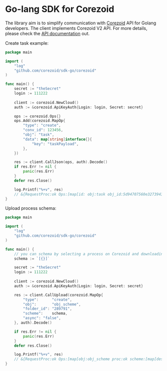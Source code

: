 # Go-lang SDK for Corezoid

The library aim is to simplify communication with [Corezoid](https://corezoid.com/) API for Golang developers.
The client implements Corezoid V2 API. For more details, please check the [API documentation](https://doc.corezoid.com/en/api/v2/) out.  

Create task example:

```go
package main

import (
    "log"
    "github.com/corezoid/sdk-go/corezoid"
)

func main() {
    secret := "theSecret"
    login := 111222
    
    client := corezoid.NewCloud()
    auth := &corezoid.ApiKeyAuth{Login: login, Secret: secret}

	ops := corezoid.Ops{}
	ops.Add(corezoid.MapOp{
		"type": "create",
		"conv_id": 123456,
		"obj": "task",
		"data": map[string]interface{}{
			"key": "taskPayload",
		},
	})

	res := client.CallJson(ops, auth).Decode()
	if res.Err != nil {
		panic(res.Err)
	}
	defer res.Close()

	log.Printf("%+v", res)
    // &{RequestProc:ok Ops:[map[id: obj:task obj_id:5d94707560e327394302ceec proc:ok ref:<nil>]] Response:0xc00028c000 Err:<nil>}
}
```

Upload process schema:

```go
package main

import (
    "log"
    "github.com/corezoid/sdk-go/corezoid"
)

func main() {
    // you can schema by selecting a process on Corezoid and downloading it as JSON file. 
    schema := `[{}]`

    secret := "theSecret"
    login := 111222
    
    client := corezoid.NewCloud()
    auth := &corezoid.ApiKeyAuth{Login: login, Secret: secret}

	res := client.CallUpload(corezoid.MapOp{
		"type":      "create",
		"obj":       "obj_scheme",
		"folder_id": "289791",
		"scheme":    schema,
		"async": "false",
	}, auth).Decode()

	if res.Err != nil {
		panic(res.Err)
	}
	defer res.Close()

	log.Printf("%+v", res)
    // &{RequestProc:ok Ops:[map[obj:obj_scheme proc:ok scheme:[map[description: hash:6ae60c09d82ca51fd1c33b7a3cae5c800a5b1a17 obj_id:614098 obj_type:conv old_obj_id:610371 old_parent_id:0 title:in]]]] Response:0xc00037a000 Err:<nil>}
}
